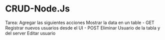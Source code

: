 # CRUD-Node.Js
Tarea: Agregar las siguientes acciones Mostrar la data en un table - GET Registrar nuevos usuarios desde el UI - POST Eliminar Usuario de la tabla y del server Editar usuario
